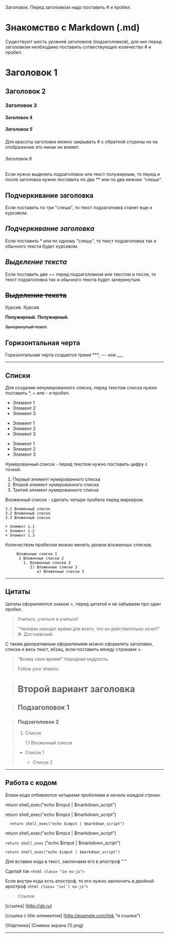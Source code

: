 Заголовок. Перед заголовком надо поставить # и пробел. 
# Знакомство с Markdown (.md)

Существуют шесть уровней заголовков (подзаголовков), для них перед заголовком необходимо поставить сотвествующее количество # и пробел.

# Заголовок 1
## Заголовок 2
### Заголовок 3
#### Заголовок 4
##### Заголовок 5
Для красоты заголовки можно закрывать # c обратной стороны но на отображение это никак не влияет.
###### Заголовок 6 ######

Если нужно выделить подзаголовок или текст полужирным, то перед и после заголовка нужно поставить по два ** или по два нижних "слеша".
## __Подчеркивание заголовка__

Если поставить по три "слеша", то текст подзаголовка станет еще и курсивом.
## ___Подчеркивание заголовка___

Если поставить * или по одному "слешу", то текст подзаголовка так и обычного текста будет курсивом.
## _Выделение текста_

Если поставить две ~~ перед подзаголовком или текстом и после, то текст подзаголовка так и обычного текста будет зачеркнутым.
## ~~Выделение текста~~

*Курсив.*
_Курсив._

**Полужирный.**
__Полужирный.__

~~Зачеркнутый текст.~~

## Горизонтальная черта

Горизонтальная черта создается тремя ***, --- или ___
***
## Списки

Для создания ненумерованного списка, перед текстом списка нужно поставить *, + или - и пробел. 
* Элемент 1
* Элемент 2
* Элемент 3

- Элемент 1
- Элемент 2
- Элемент 3

+ Элемент 1
+ Элемент 2
+ Элемент 3

Нумерованный список - перед текстом нужно поставить цифру с точкой.

1. Первый элемент нумерованного списка
2. Второй элемент нумерованного списка
3. Третий элемент нумерованного списка

Вложенный список - сделать четыре пробела перед маркером.

    3.1 Вложенный список
    3.2 Вложенный список
    3.3 Вложенный список

    + Элемент 1.1
    + Элемент 1.2
    + Элемент 1.3

Количеством пробелом можно менять уровни вложенных списков.

         Вложенные списки 1
          1 Вложенные списки 2
            1. Вложенные списки 3
               1) Вложенные списки 3
                  а) Вложенные списки 3

---
## Цитаты

Цитаты оформляются знаком >, перед цитатой и не забываем про один пробел.

> Учиться, учиться и учиться!

> "Человек находит время для всего, что он действительно хочет!" Ф. Достоевский.
   
С таким декоративным оформлением можно оформлять заголовки, списки и весь текст, абзац, если поставить между строками >.
> "Всему свое время!" Народная мудрость.
>
> Follow your dreams

># Второй вариант заголовка

>## Подзаголовок 1

>### Подзаголовок 2

>1. Список
>
>    1.1 Вложенный список

>* Список 1
>
>    * Cписок 2
___
## __Работа с кодом__

_Блоки кода отбиваются четыремя пробелами в начале каждой строки._

return shell_exec("echo $imput | $markdown_script")

   return shell_exec("echo $imput | $markdown_script")

      return shell_exec("echo $imput | $markdown_script")

return shell_exec("echo $imput | $markdown_script")

```return shell_exec``` ("echo $imput | $markdown_script")

```return shell_exec("echo $imput | $markdown_script")```

Для вставки кода в текст, заключаем его в апостроф "`" 

Сделай так `<html class= "ie no-js">`

Если внутри кода есть апостроф, то его нужно заключить в двойной аростроф ``<html class= "ie(`) no-js">``

>_Ссылки_

[ссылка] (http://gb.ru)

[ссылка с title элементом] (http://example.com/link "я ссылка")

[1]: http://examle.com/ "Optional Title Here"

[2]: http://examle.com/some

[3]: http://examle.com/ (Optional Title Here)

![Картинка] (Снимок экрана (1).png)



------



